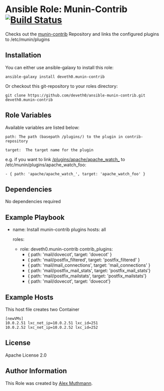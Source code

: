 # Ansible Role: Munin-Contrib [![Build Status](https://travis-ci.org/deveth0/ansible-munin-contrib.svg?branch=master)](https://travis-ci.org/deveth0/ansible-munin-contrib)

Checks out the [munin-contrib](https://github.com/munin-monitoring/contrib) Repository and links the configured plugins to /etc/munin/plugins

## Installation

You can either use ansible-galaxy to install this role:

    ansible-galaxy install deveth0.munin-contrib

Or checkout this git-repository to your roles directory:

    git clone https://github.com/deveth0/ansible-munin-contrib.git deveth0.munin-contrib

## Role Variables

Available variables are listed below:

    path: The path (basepath /plugins/) to the plugin in contrib-repository

    target:  The target name for the plugin
    
e.g. if you want to link [/plugins/apache/apache_watch_](https://github.com/munin-monitoring/contrib/blob/master/plugins/apache/apache_watch_) to /etc/munin/plugins/apache_watch_foo:

    - { path: 'apache/apache_watch_', target: 'apache_watch_foo' }

    

## Dependencies

No dependencies required

## Example Playbook


- name: Install munin-contrib plugins
  hosts: all

  roles:
    - role: deveth0.munin-contrib
      contrib_plugins:
        - { path: 'mail/dovecot', target: 'dovecot' }
        - { path: 'mail/postfix_filtered', target: 'postfix_filtered' }
        - { path: 'mail/mail_connections', target: 'mail_connections' }
        - { path: 'mail/postfix_mail_stats', target: 'postfix_mail_stats'}
        - { path: 'mail/postfix_mailstats', target: 'postfix_mailstats'}
        - { path: 'mail/dovecot', target: 'dovecot'}
       


## Example Hosts

This host file creates two Container

    [newVMs]
    10.0.2.51 lxc_net_ip=10.0.2.51 lxc_id=251
    10.0.2.52 lxc_net_ip=10.0.2.52 lxc_id=252


## License

Apache License 2.0

## Author Information

This Role was created by [Alex Muthmann](http://dev-eth0.de).
